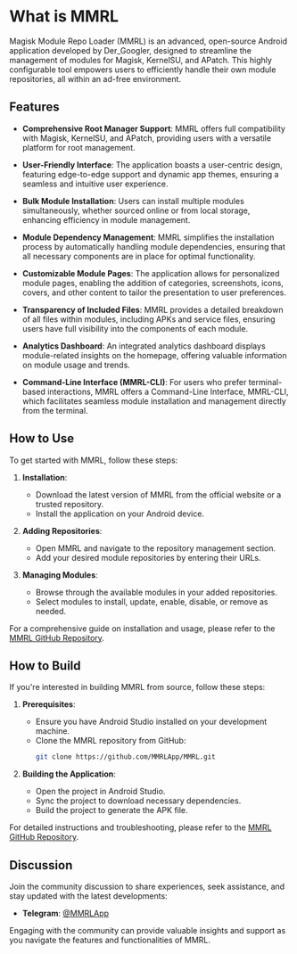 # What is MMRL

Magisk Module Repo Loader (MMRL) is an advanced, open-source Android application developed by Der_Googler, designed to streamline the management of modules for Magisk, KernelSU, and APatch. This highly configurable tool empowers users to efficiently handle their own module repositories, all within an ad-free environment.

## Features

- **Comprehensive Root Manager Support**: MMRL offers full compatibility with Magisk, KernelSU, and APatch, providing users with a versatile platform for root management.

- **User-Friendly Interface**: The application boasts a user-centric design, featuring edge-to-edge support and dynamic app themes, ensuring a seamless and intuitive user experience.

- **Bulk Module Installation**: Users can install multiple modules simultaneously, whether sourced online or from local storage, enhancing efficiency in module management.

- **Module Dependency Management**: MMRL simplifies the installation process by automatically handling module dependencies, ensuring that all necessary components are in place for optimal functionality.

- **Customizable Module Pages**: The application allows for personalized module pages, enabling the addition of categories, screenshots, icons, covers, and other content to tailor the presentation to user preferences.

- **Transparency of Included Files**: MMRL provides a detailed breakdown of all files within modules, including APKs and service files, ensuring users have full visibility into the components of each module.

- **Analytics Dashboard**: An integrated analytics dashboard displays module-related insights on the homepage, offering valuable information on module usage and trends.

- **Command-Line Interface (MMRL-CLI)**: For users who prefer terminal-based interactions, MMRL offers a Command-Line Interface, MMRL-CLI, which facilitates seamless module installation and management directly from the terminal.

## How to Use

To get started with MMRL, follow these steps:

1. **Installation**:
   - Download the latest version of MMRL from the official website or a trusted repository.
   - Install the application on your Android device.

2. **Adding Repositories**:
   - Open MMRL and navigate to the repository management section.
   - Add your desired module repositories by entering their URLs.

3. **Managing Modules**:
   - Browse through the available modules in your added repositories.
   - Select modules to install, update, enable, disable, or remove as needed.

For a comprehensive guide on installation and usage, please refer to the [MMRL GitHub Repository](https://github.com/MMRLApp/MMRL).

## How to Build

If you're interested in building MMRL from source, follow these steps:

1. **Prerequisites**:
   - Ensure you have Android Studio installed on your development machine.
   - Clone the MMRL repository from GitHub:
     ```bash
     git clone https://github.com/MMRLApp/MMRL.git
     ```

2. **Building the Application**:
   - Open the project in Android Studio.
   - Sync the project to download necessary dependencies.
   - Build the project to generate the APK file.

For detailed instructions and troubleshooting, please refer to the [MMRL GitHub Repository](https://github.com/MMRLApp/MMRL).

## Discussion

Join the community discussion to share experiences, seek assistance, and stay updated with the latest developments:

- **Telegram**: [@MMRLApp](https://t.me/MMRLApp)

Engaging with the community can provide valuable insights and support as you navigate the features and functionalities of MMRL. 

